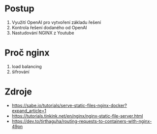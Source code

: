 # Postup

1. Využití OpenAI pro vytvoření základu řešení
2. Kontrola řešení dodaného od OpenAI
3. Nastudování NGINX z Youtube

# Proč nginx

1. load balancing
2. šifrování


# Zdroje
- https://sabe.io/tutorials/serve-static-files-nginx-docker?expand_article=1
- https://tutorials.tinkink.net/en/nginx/nginx-static-file-server.html
- https://dev.to/tirthaguha/routing-requests-to-containers-with-nginx-49pn